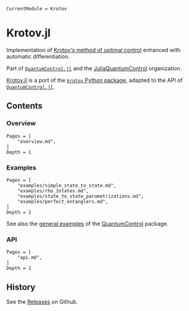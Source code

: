 ```@meta
CurrentModule = Krotov
```

# Krotov.jl

Implementation of [Krotov's method of optimal control](https://arxiv.org/abs/1008.5126) enhanced with automatic differentiation.

Part of [`QuantumControl.jl`](https://github.com/JuliaQuantumControl/QuantumControl.jl#readme) and the [JuliaQuantumControl](https://github.com/JuliaQuantumControl) organization.

[Krotov.jl](https://github.com/JuliaQuantumControl/Krotov.jl) is a port of the [`krotov` Python package](https://github.com/qucontrol/krotov#readme), adapted to the API  of [`QuantumControl.jl`](https://github.com/JuliaQuantumControl/QuantumControl.jl#readme).


## Contents

### Overview

```@contents
Pages = [
    "overview.md",
]
Depth = 1
```

### Examples

```@contents
Pages = [
    "examples/simple_state_to_state.md",
    "examples/rho_3states.md",
    "examples/state_to_state_parametrizations.md",
    "examples/perfect_entanglers.md",
]
Depth = 1
```

See also the [general examples](https://juliaquantumcontrol.github.io/QuantumControl.jl/stable/examples/) of the [QuantumControl](https://juliaquantumcontrol.github.io/QuantumControl.jl/stable/) package.


### API

```@contents
Pages = [
    "api.md",
]
Depth = 1
```

## History

See the [Releases](https://github.com/JuliaQuantumControl/Krotov.jl/releases) on Github.
